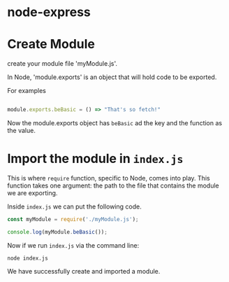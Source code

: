 # node-express

# Create Module
create your module file 'myModule.js'.

In Node, 'module.exports' is an object that will hold code to be exported.

For examples

```js

module.exports.beBasic = () => "That's so fetch!"

```

Now the module.exports object has `beBasic` ad the key and the function as the value.

# Import the module in `index.js`

This is where `require` function, specific to Node, comes into play. This function takes one argument: the path to the file that contains the module we are exporting.

Inside `index.js` we can put the following code.

```js 
const myModule = require('./myModule.js');

console.log(myModule.beBasic());
```

Now if we run `index.js` via the command line: 

`node index.js`


We have successfully create and imported a module.